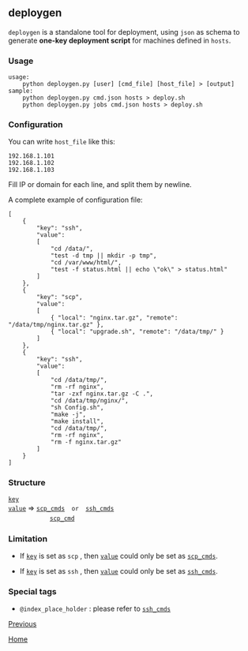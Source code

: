 deploygen
--

`deploygen` is a standalone tool for deployment, using `json` as schema to generate **one-key deployment script** for machines defined in `hosts`.  

### Usage ###

    usage:
        python deploygen.py [user] [cmd_file] [host_file] > [output]
    sample:
        python deploygen.py cmd.json hosts > deploy.sh
        python deploygen.py jobs cmd.json hosts > deploy.sh


### Configuration ###

You can write `host_file` like this:  

    192.168.1.101
	192.168.1.102
	192.168.1.103

Fill IP or domain for each line, and split them by newline.  

A complete example of configuration file:  

    [
	    {
	        "key": "ssh",
	        "value":
	        [
	            "cd /data/",
	            "test -d tmp || mkdir -p tmp",
	            "cd /var/www/html/",
	            "test -f status.html || echo \"ok\" > status.html"
	        ]
	    },
	    {
	        "key": "scp",
	        "value":
	        [
	            { "local": "nginx.tar.gz", "remote": "/data/tmp/nginx.tar.gz" },
	            { "local": "upgrade.sh", "remote": "/data/tmp/" }
	        ]
	    },
	    {
	        "key": "ssh",
	        "value":
	        [
	            "cd /data/tmp/",
	            "rm -rf nginx",
	            "tar -zxf nginx.tar.gz -C .",
	            "cd /data/tmp/nginx/",
	            "sh Config.sh",
	            "make -j",
	            "make install",
	            "cd /data/tmp/",
	            "rm -rf nginx",
	            "rm -f nginx.tar.gz"
	        ]
	    }
	]

### Structure ###

[`key`](deploygen/key.md)  
[`value`](deploygen/value.md) => [`scp_cmds`](deploygen/scp_cmds.md)　`or`　[`ssh_cmds`](deploygen/ssh_cmds.md)  
　　　　　　[`scp_cmd`](deploygen/scp_cmd.md)  

### Limitation ###

* If [`key`](deploygen/key.md) is set as `scp` , then [`value`](deploygen/value.md) could only be set as [`scp_cmds`](deploygen/scp_cmds.md).  

* If [`key`](deploygen/key.md) is set as `ssh` , then [`value`](deploygen/value.md) could only be set as [`ssh_cmds`](deploygen/ssh_cmds.md). 

### Special tags ###

* `@index_place_holder` : please refer to [`ssh_cmds`](deploygen/ssh_cmds.md) 

[Previous](index.md)

[Home](../index.md)